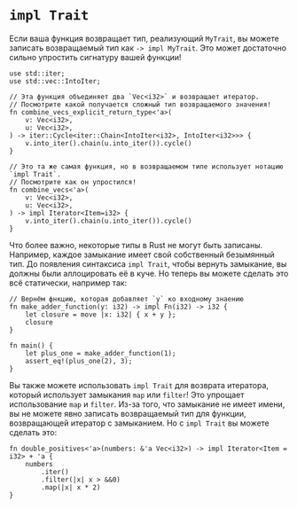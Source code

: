 # `impl Trait`

Если ваша функция возвращает тип, реализующий 
`MyTrait`, вы можете записать возвращаемый тип как 
`-> impl MyTrait`. Это может достаточно сильно 
упростить сигнатуру вашей функции!

```rust,editable
use std::iter;
use std::vec::IntoIter;

// Эта функция объединяет два `Vec<i32>` и возвращает итератор.
// Посмотрите какой получается сложный тип возвращаемого значения!
fn combine_vecs_explicit_return_type<'a>(
    v: Vec<i32>,
    u: Vec<i32>,
) -> iter::Cycle<iter::Chain<IntoIter<i32>, IntoIter<i32>>> {
    v.into_iter().chain(u.into_iter()).cycle()
}

// Это та же самая функция, но в возвращаемом типе использует нотацию `impl Trait`.
// Посмотрите как он упростился!
fn combine_vecs<'a>(
    v: Vec<i32>,
    u: Vec<i32>,
) -> impl Iterator<Item=i32> {
    v.into_iter().chain(u.into_iter()).cycle()
}
```

Что более важно, некоторые типы в Rust не могут быть записаны. 
Например, каждое замыкание имеет свой собственный 
безымянный тип. До появления синтаксиса 
`impl Trait`, чтобы вернуть замыкание, вы должны 
были аллоцировать её в куче. Но теперь вы можете сделать это всё 
статически, например так:

```rust,editable
// Вернём фнкцию, которая добавляет `y` ко входному знаению
fn make_adder_function(y: i32) -> impl Fn(i32) -> i32 {
    let closure = move |x: i32| { x + y };
    closure
}

fn main() {
    let plus_one = make_adder_function(1);
    assert_eq!(plus_one(2), 3);
}
```

Вы также можете использовать `impl Trait` для 
возврата итератора, который использует замыкания 
`map` или `filter`! Это упрощает 
использование `map` и `filter`. Из-за 
того, что замыкание не имеет имени, вы не можете явно записать 
возвращаемый тип для функции, возвращающей итератор с 
замыканием. Но с `impl Trait` вы можете сделать это:

```rust,editable
fn double_positives<'a>(numbers: &'a Vec<i32>) -> impl Iterator<Item = i32> + 'a {
    numbers
        .iter()
        .filter(|x| x > &&0)
        .map(|x| x * 2)
}
```
